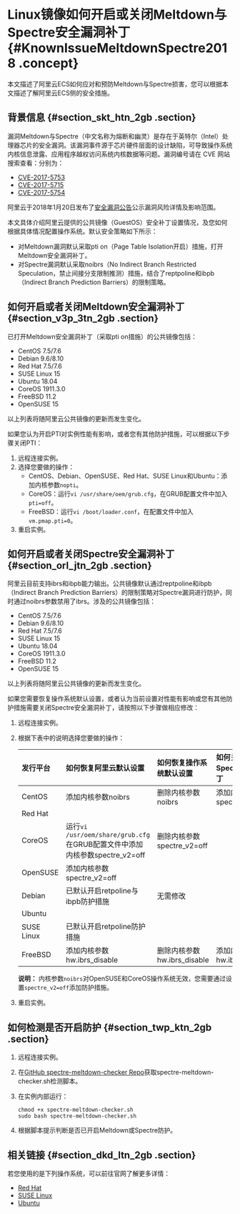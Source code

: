 # Linux镜像如何开启或关闭Meltdown与Spectre安全漏洞补丁 {#KnownIssueMeltdownSpectre2018 .concept}

本文描述了阿里云ECS如何应对和预防Meltdown与Spectre损害，您可以根据本文描述了解阿里云ECS侧的安全措施。

## 背景信息 {#section_skt_htn_2gb .section}

漏洞Meltdown与Spectre（中文名称为熔断和幽灵）是存在于英特尔（Intel）处理器芯片的安全漏洞。该漏洞事件源于芯片硬件层面的设计缺陷，可导致操作系统内核信息泄露、应用程序越权访问系统内核数据等问题。漏洞编号请在 CVE 网站搜索查看：分别为：

-   [CVE-2017-5753](http://t.cn/E48m0VZ)
-   [CVE-2017-5715](http://t.cn/E48mmqP)
-   [CVE-2017-5754](http://t.cn/E48uvUp)

阿里云于2018年1月20日发布了[安全漏洞公告](https://www.alibabacloud.com/help/faq-detail/64951.htm)公示漏洞风险详情及影响范围。

本文具体介绍阿里云提供的公共镜像（GuestOS）安全补丁设置情况，及您如何根据具体情况配置操作系统。默认安全策略如下所示：

-   对Meltdown漏洞默认采取pti on（Page Table Isolation开启）措施，打开Meltdown安全漏洞补丁。
-   对Spectre漏洞默认采取noibrs（No Indirect Branch Restricted Speculation，禁止间接分支限制推测）措施，结合了reptpoline和ibpb（Indirect Branch Prediction Barriers）的限制策略。

## 如何开启或者关闭Meltdown安全漏洞补丁 {#section_v3p_3tn_2gb .section}

已打开Meltdown安全漏洞补丁（采取pti on措施）的公共镜像包括：

-   CentOS 7.5/7.6
-   Debian 9.6/8.10
-   Red Hat 7.5/7.6
-   SUSE Linux 15
-   Ubuntu 18.04
-   CoreOS 1911.3.0
-   FreeBSD 11.2
-   OpenSUSE 15

以上列表将随阿里云公共镜像的更新而发生变化。

如果您认为开启PTI对实例性能有影响，或者您有其他防护措施，可以根据以下步骤关闭PTI：

1.  远程连接实例。
2.  选择您要做的操作：
    -   CentOS、Debian、OpenSUSE、Red Hat、SUSE Linux和Ubuntu：添加内核参数`nopti`。
    -   CoreOS：运行`vi /usr/share/oem/grub.cfg`，在GRUB配置文件中加入`pti=off`。
    -   FreeBSD：运行`vi /boot/loader.conf`，在配置文件中加入`vm.pmap.pti=0`。
3.  重启实例。

## 如何开启或者关闭Spectre安全漏洞补丁 {#section_orl_jtn_2gb .section}

阿里云目前支持ibrs和ibpb能力输出。公共镜像默认通过reptpoline和ibpb （Indirect Branch Prediction Barriers）的限制策略对Spectre漏洞进行防护，同时通过noibrs参数禁用了ibrs。涉及的公共镜像包括：

-   CentOS 7.5/7.6
-   Debian 9.6/8.10
-   Red Hat 7.5/7.6
-   SUSE Linux 15
-   Ubuntu 18.04
-   CoreOS 1911.3.0
-   FreeBSD 11.2
-   OpenSUSE 15

以上列表将随阿里云公共镜像的更新而发生变化。

如果您需要恢复操作系统默认设置，或者认为当前设置对性能有影响或您有其他防护措施需要关闭Spectre安全漏洞补丁，请按照以下步骤做相应修改：

1.  远程连接实例。
2.  根据下表中的说明选择您要做的操作：

    |发行平台|如何恢复阿里云默认设置|如何恢复操作系统默认设置|如何关闭Spectre漏洞补丁|
    |:---|:----------|:-----------|:--------------|
    |CentOS|添加内核参数noibrs|删除内核参数noibrs|添加内核参数spectre\_v2=off|
    |Red Hat|
    |CoreOS|运行`vi /usr/oem/share/grub.cfg`在GRUB配置文件中添加内核参数spectre\_v2=off|删除内核参数spectre\_v2=off|
    |OpenSUSE|添加内核参数spectre\_v2=off|
    |Debian|已默认开启retpoline与ibpb防护措施|无需修改|
    |Ubuntu|
    |SUSE Linux|已默认开启retpoline防护措施|
    |FreeBSD|添加内核参数hw.ibrs\_disable|删除内核参数hw.ibrs\_disable|添加内核参数hw.ibrs\_disable|

    **说明：** 内核参数`noibrs`对OpenSUSE和CoreOS操作系统无效，您需要通过设置`spectre_v2=off`添加防护措施。

3.  重启实例。

## 如何检测是否开启防护 {#section_twp_ktn_2gb .section}

1.  远程连接实例。
2.  在[GitHub spectre-meltdown-checker Repo](https://github.com/speed47/spectre-meltdown-checker)获取spectre-meltdown-checker.sh检测脚本。
3.  在实例内部运行：

    ```
    chmod +x spectre-meltdown-checker.sh
    sudo bash spectre-meltdown-checker.sh
    ```

4.  根据脚本提示判断是否已开启Meltdown或Spectre防护。

## 相关链接 {#section_dkd_ltn_2gb .section}

若您使用的是下列操作系统，可以前往官网了解更多详情：

-   [Red Hat](https://access.redhat.com/articles/3311301) 
-   [SUSE Linux](https://www.suse.com/support/kb/doc/?id=7022512)
-   [Ubuntu](https://wiki.ubuntu.com/SecurityTeam/KnowledgeBase/SpectreAndMeltdown/MitigationControls)

